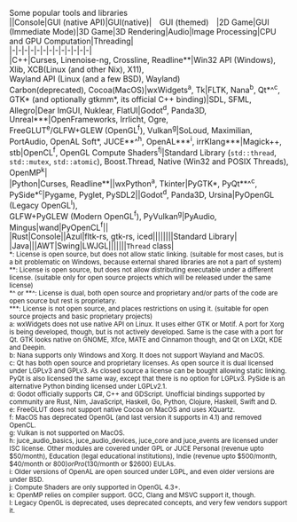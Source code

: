 Some popular tools and libraries  
||Console|GUI (native API)|GUI(native)|&emsp;GUI&nbsp;(themed)&emsp;|2D Game|GUI (Immediate Mode)|3D Game|3D Rendering|Audio|Image Processing|CPU and GPU Computation|Threading|  
|-|-|-|-|-|-|-|-|-|-|-|-|-|  
|C++|Curses, Linenoise-ng, Crossline, Readline\*\*|Win32 API (Windows),<br> Xlib, XCB(Linux (and other Nix), X11),<br> Wayland API (Linux (and a few BSD), Wayland)<br> Carbon(deprecated), Cocoa(MacOS)|wxWidgets<sup>a</sup>, Tk|FLTK, Nana<sup>b</sup>, Qt\*\^<sup>c</sup>,<br>GTK\* (and optionally gtkmm\*, its official C++ binding)|SDL, SFML, Allegro|Dear ImGUI, Nuklear, FlatUI|Godot<sup>d</sup>, Panda3D, Unreal\*\*\*|OpenFrameworks, Irrlicht, Ogre,<br>FreeGLUT<sup>e</sup>/GLFW+GLEW (OpenGL<sup>f</sup>), Vulkan<sup>g</sup>|SoLoud, Maximilian, PortAudio, OpenAL Soft\*, JUCE\*\*^<sup>h</sup>, OpenAL\*\*\*<sup>i</sup>, irrKlang\*\*\*|Magick++, stb|OpenCL<sup>f</sup>, OpenGL Compute Shaders<sup>fj</sup>|Standard Library (`std::thread`, `std::mutex`, `std::atomic`), Boost.Thread, Native (Win32 and POSIX Threads), OpenMP<sup>k</sup>|  
|Python|Curses, Readline\*\*||wxPython<sup>a</sup>, Tkinter|PyGTK\*, PyQt\*\*\^<sup>c</sup>, PySide\*<sup>c</sup>|Pygame, Pyglet, PySDL2||Godot<sup>d</sup>, Panda3D, Ursina|PyOpenGL (Legacy OpenGL<sup>l</sup>),<br>GLFW+PyGLEW (Modern OpenGL<sup>f</sup>), PyVulkan<sup>g</sup>|PyAudio, Mingus|wand|PyOpenCL<sup>f</sup>||  
|Rust|Console||Azul|fltk-rs, gtk-rs, iced||||||||Standard Library|  
|Java|||AWT|Swing|LWJGL|||||||`Thread` class|  
<sup>
*: License is open source, but does not allow static linking. (suitable for most cases, but is a bit problematic on Windows, because external shared libraries are not a part of system)<br>
**: License is open source, but does not allow distributing executable under a different license. (suitable only for open source projects which will be released under the same license)<br>
*^ or **^: License is dual, both open source and proprietary and/or parts of the code are open source but rest is proprietary.<br>
***: License is not open source, and places restrictions on using it. (suitable for open source projects and basic proprietary projects)<br>
a: wxWidgets does not use native API on Linux. It uses either GTK or Motif. A port for Xorg is being developed, though, but is not actively developed. Same is the case with a port for Qt. GTK looks native on GNOME, Xfce, MATE and Cinnamon though, and Qt on LXQt, KDE and Deepin.<br>
b: Nana supports only Windows and Xorg. It does not support Wayland and MacOS.<br>
c: Qt has both open source and proprietary licenses. As open source it is dual licensed under LGPLv3 and GPLv3. As closed source a license can be bought allowing static linking. PyQt is also licensed the same way, except that there is no option for LGPLv3. PySide is an alternative Python binding licensed under LGPLv2.1.<br>
d: Godot officially supports C#, C++ and GDScript. Unofficial bindings supported by community are Rust, Nim, JavaScript, Haskell, Go, Python, Clojure, Haskell, Swift and D.<br>
e: FreeGLUT does not support native Cocoa on MacOS and uses XQuartz.<br>
f: MacOS has deprecated OpenGL (and last version it supports in 4.1) and removed OpenCL.<br>
g: Vulkan is not supported on MacOS.<br>
h: juce_audio_basics, juce_audio_devices, juce_core and juce_events are licensed under ISC license. Other modules are covered under GPL or JUCE Personal (revenue upto $50/month), Education (legal educational institutions), Indie (revenue upto $500/month, $40/month or $800) or Pro ($130/month or $2600) EULAs.<br>
i: Older versions of OpenAL are open sourced under LGPL, and even older versions are under BSD.<br>
j: Compute Shaders are only supported in OpenGL 4.3+.<br>
k: OpenMP relies on compiler support. GCC, Clang and MSVC support it, though.<br>
l: Legacy OpenGL is deprecated, uses deprecated concepts, and very few vendors support it.
</sup>

